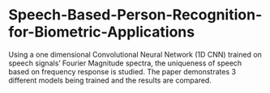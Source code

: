 # Speech-Based-Person-Recognition-for-Biometric-Applications
Using a one dimensional Convolutional Neural Network (1D CNN) trained on speech signals’ Fourier Magnitude spectra, the uniqueness of speech based on frequency response is studied. The paper demonstrates 3 different models being trained and the results are compared.
